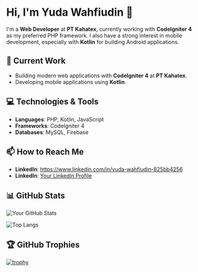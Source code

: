 # Hi, I'm Yuda Wahfiudin 👋

I'm a **Web Developer** at **PT Kahatex**, currently working with **CodeIgniter 4** as my preferred PHP framework. 
I also have a strong interest in mobile development, especially with **Kotlin** for building Android applications.

## 🚀 Current Work
- Building modern web applications with **CodeIgniter 4** at **PT Kahatex**.
- Developing mobile applications using **Kotlin**.

## 💻 Technologies & Tools
- **Languages**: PHP, Kotlin, JavaScript
- **Frameworks**: CodeIgniter 4
- **Databases**: MySQL, Firebase

## 📫 How to Reach Me
- **LinkedIn**: https://www.linkedin.com/in/yuda-wahfiudin-825bb4256
- **LinkedIn**: [Your LinkedIn Profile](https://www.linkedin.com/in/yuda-wahfiudin)
## 📊 GitHub Stats

![Your GitHub Stats](https://github-readme-stats.vercel.app/api?username=ydwhf&show_icons=true&count_private=true&hide=prs&theme=radical)

![Top Langs](https://github-readme-stats.vercel.app/api/top-langs/?username=ydwhf&layout=compact&theme=radical)


## 🏆 GitHub Trophies

[![trophy](https://github-profile-trophy.vercel.app/?username=ydwhf&theme=radical)](https://github.com/ryo-ma/github-profile-trophy)
